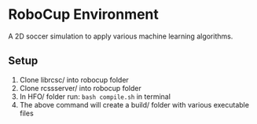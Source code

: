 # RoboCup Environment

A 2D soccer simulation to apply various machine learning algorithms.

## Setup

1. Clone librcsc/ into robocup folder
2. Clone rcssserver/ into robocup folder
3. In HFO/ folder run: `bash compile.sh` in terminal
4. The above command will create a build/ folder with various executable files